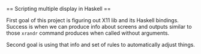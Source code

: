 == Scripting multiple display in Haskell ==

First goal of this project is figuring out X11 lib and its Haskell bindings.
Success is when we can produce info about screens and outputs similar to those
`xrandr` command produces when called without arguments.

Second goal is using that info and set of rules to automatically adjust things.


